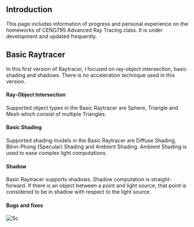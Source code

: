 ## Introduction

This page includes information of progress and personal experience on the homeworks of CENG795 Advanced Ray Tracing class. It is under development and updated frequently.

## Basic Raytracer

In this first version of Raytracer, I focused on ray-object intersection, basic shading and shadows. There is no acceleration technique used in this version.

#### Ray-Object Intersection
Supported object types in the Basic Raytracer are Sphere, Triangle and Mesh which consist of multiple Triangles.

#### Basic Shading
Supported shading models in the Basic Raytracer are Diffuse Shading, Blinn-Phong (Specular) Shading and Ambient Shading. Ambient Shading is used to ease complex light computations.

#### Shadow
Basic Raytracer supports shadows. Shadow computation is straight-forward. If there is an object between a point and light source, that point is considered to be in shadow with respect to the light source.

#### Bugs and fixes
![Sc](assets/cornellbox.png)
